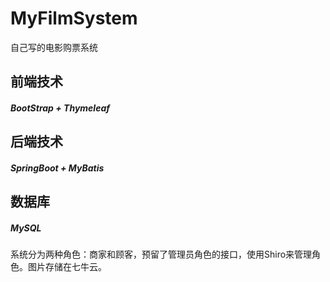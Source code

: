 # MyFilmSystem
自己写的电影购票系统

## 前端技术
##### BootStrap + Thymeleaf

## 后端技术
##### SpringBoot + MyBatis

## 数据库
##### MySQL

系统分为两种角色：商家和顾客，预留了管理员角色的接口，使用Shiro来管理角色。图片存储在七牛云。

